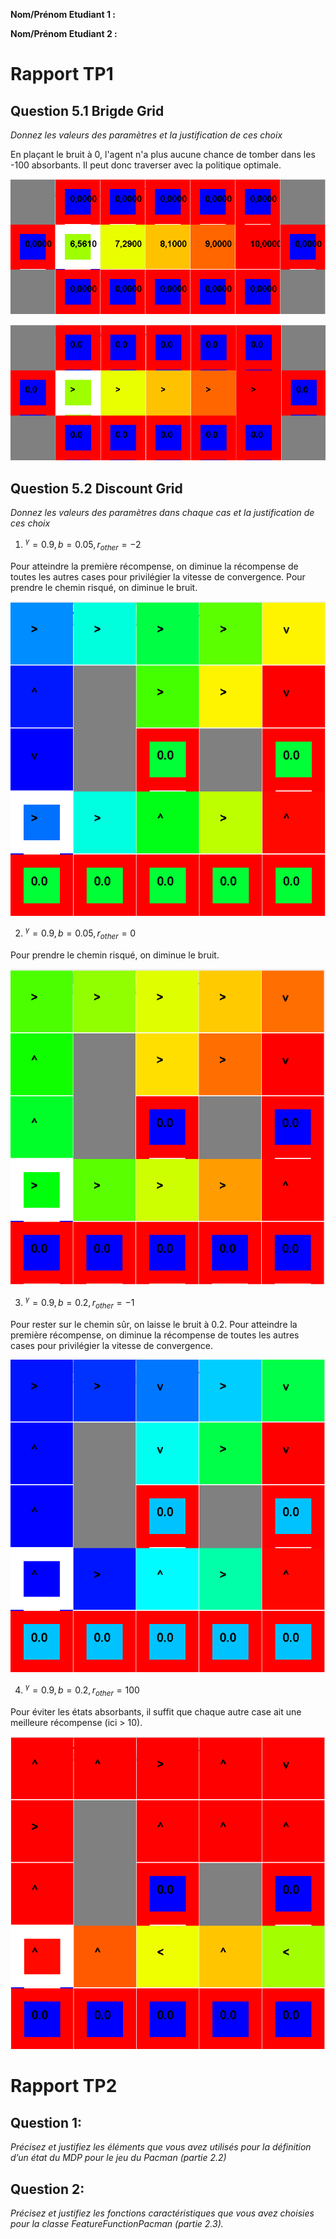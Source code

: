 **Nom/Prénom Etudiant 1 :**

**Nom/Prénom Etudiant 2 :**

# Rapport TP1

## Question 5.1 Brigde Grid
*Donnez les valeurs des paramètres et la justification de ces choix*

En plaçant le bruit à 0, l'agent n'a plus aucune chance de tomber dans les -100 absorbants. Il peut donc
traverser avec la politique optimale.

![rapport_51_valeurs](rapport_51_valeurs.png)

![rapport_51_politique](rapport_51_politique.png)

## Question 5.2 Discount Grid
*Donnez les valeurs des paramètres dans chaque cas et la justification de ces choix*

1. $^\gamma=0.9, b=0.05, r_{other}=-2$

Pour atteindre la première récompense, on diminue la récompense de toutes les autres cases pour privilégier la vitesse de convergence. Pour prendre le chemin risqué, on diminue le bruit.

![rapport_52_1](rapport_52_1.png)


2. $^\gamma=0.9, b=0.05, r_{other}=0$

 Pour prendre le chemin risqué, on diminue le bruit.

![rapport_52_2](rapport_52_2.png)

3. $^\gamma=0.9, b=0.2, r_{other}=-1$

Pour rester sur le chemin sûr, on laisse le bruit à 0.2. Pour atteindre la première récompense, on diminue la récompense de toutes les autres cases pour privilégier la vitesse de convergence.

![rapport_52_3](rapport_52_3.png)

4. $^\gamma=0.9, b=0.2, r_{other}=100$

Pour éviter les états absorbants, il suffit que chaque autre case ait une meilleure récompense (ici > 10).

![rapport_52_4](rapport_52_4.png)

# Rapport TP2

## Question 1:
*Précisez et justifiez les éléments que vous avez utilisés pour la définition d’un état du MDP pour le jeu du Pacman (partie 2.2)*


## Question 2:
*Précisez et justifiez les fonctions caractéristiques que vous avez choisies pour la classe FeatureFunctionPacman (partie 2.3).*